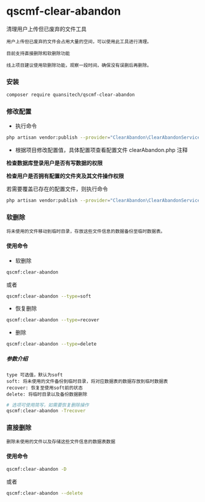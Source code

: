 # qscmf-clear-abandon
清理用户上传但已废弃的文件工具

```text
用户上传但已废弃的文件会占用大量的空间，可以使用此工具进行清理。

目前支持直接删除和软删除功能

线上项目建议使用软删除功能，观察一段时间，确保没有误删后再删除。
```

### 安装
```bash
composer require quansitech/qscmf-clear-abandon
```

### 修改配置
+ 执行命令
```bash
php artisan vendor:publish --provider="ClearAbandon\ClearAbandonServiceProvider"
```
  
+ 根据项目修改配置值，具体配置项查看配置文件 clearAbandon.php 注释

**检查数据库登录用户是否有写数据的权限** 

**检查用户是否拥有配置的文件夹及其文件操作权限**

若需要覆盖已存在的配置文件，则执行命令
```bash
php artisan vendor:publish --provider="ClearAbandon\ClearAbandonServiceProvider" --force
```

### 软删除
```text
将未使用的文件移动到临时目录，存放这些文件信息的数据备份至临时数据表。
```
#### 使用命令
+ 软删除
```bash
qscmf:clear-abandon
```
或者
```bash
qscmf:clear-abandon --type=soft
```

+ 恢复删除
```bash
qscmf:clear-abandon --type=recover
```

+ 删除
```bash
qscmf:clear-abandon --type=delete
```

##### 参数介绍
```text
type 可选值，默认为soft
soft: 将未使用的文件备份到临时目录，将对应数据表的数据存放到临时数据表
recover: 恢复至使用soft前的状态
delete: 将临时目录以及备份数据删除

```

```bash
# 选项可使用简写，如需要恢复删除操作
qscmf:clear-abandon -Trecover
```

### 直接删除
```text
删除未使用的文件以及存储这些文件信息的数据表数据
```

#### 使用命令
```bash
qscmf:clear-abandon -D
```
或者
```bash
qscmf:clear-abandon --delete
```
